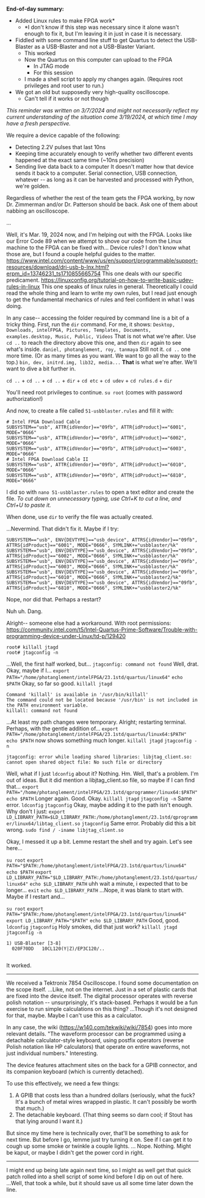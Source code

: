 
**End-of-day summary:**
- Added Linux rules to make FPGA work\*
	- \*I don't know if this step was necessary since it alone wasn't enough to fix it, but I'm leaving it in just in case it is necessary.
- Fiddled with some command line stuff to get Quartus to detect the USB-Blaster as a USB-Blaster and not a USB-Blaster Variant.
	- This worked
	- Now the Quartus on this computer can upload to the FPGA
		- In JTAG mode
		- For this session
	* I made a shell script to apply my changes again. (Requires root privileges and root user to run.)
- We got an old but supposedly very high-quality oscilloscope.
	- Can't tell if it works or not though

*This reminder was written on 3/7/2024 and might not necessarily reflect my current understanding of the situation come 3/19/2024, at which time I may have a fresh perspective.*

We require a device capable of the following:
* Detecting 2.2V pulses that last 10ns
* Keeping time accurately enough to verify whether two different events happened at the exact same time (~10ns precision)
* Sending live data back to a computer
It doesn't matter how that device sends it back to a computer. Serial connection, USB connection, whatever -- as long as it can be harvested and processed with Python, we're golden.

Regardless of whether the rest of the team gets the FPGA working, by now Dr. Zimmerman and/or Dr. Patterson should be back. Ask one of them about nabbing an oscilloscope.

...

Well, it's Mar. 19, 2024 now, and I'm helping out with the FPGA.
Looks like our Error Code 89 when we attempt to shove our code from the Linux machine to the FPGA can be fixed with... Device rules?
I don't know what those are, but I found a couple helpful guides to the matter.
https://www.intel.com/content/www/us/en/support/programmable/support-resources/download/dri-usb-b-lnx.html?erpm_id=13746231_ts1710855665754
This one deals with our specific predicament.
https://linuxconfig.org/tutorial-on-how-to-write-basic-udev-rules-in-linux
This one speaks of linux rules in general. Theoretically I could read the whole thing and learn to write my own rules, but I read just enough to get the fundamental mechanics of rules and feel confident in what I was doing.

In any case-- accessing the folder required by command line is a bit of a tricky thing.
First, run the `dir` command.
For me, it shows:
`Desktop, Downloads, intelFPGA, Pictures, Templates, Documents, examples.desktop, Music, Public, Videos`
That is not what we're after. Use `cd ..` to reach the directory above this one, and then `dir` again to see what's inside.
`daniel, photanglement, roy, tanmaya`
Still not it. `cd ..` one more time. (Or as many times as you want. We want to go all the way to the top.)
`bin, dev, initrd.img, lib32, media...`
__That__ is what we're after.
We'll want to dive a bit further in.

`cd ..` + `cd ..` + `cd ..` + `dir` + `cd etc` + `cd udev` + `cd rules.d` + `dir`

You'll need root privileges to continue.
`su root` (comes with password authorization!)

And now, to create a file called `51-usbblaster.rules` and fill it with:
```
# Intel FPGA Download Cable
SUBSYSTEM=="usb", ATTR{idVendor}=="09fb", ATTR{idProduct}=="6001", MODE="0666"
SUBSYSTEM=="usb", ATTR{idVendor}=="09fb", ATTR{idProduct}=="6002", MODE="0666"
SUBSYSTEM=="usb", ATTR{idVendor}=="09fb", ATTR{idProduct}=="6003", MODE="0666"
# Intel FPGA Download Cable II
SUBSYSTEM=="usb", ATTR{idVendor}=="09fb", ATTR{idProduct}=="6010", MODE="0666"
SUBSYSTEM=="usb", ATTR{idVendor}=="09fb", ATTR{idProduct}=="6810", MODE="0666"
```
I did so with `nano 51-usbblaster.rules` to open a text editor and create the file.
*To cut down on unnecessary typing, use Ctrl+K to cut a line, and Ctrl+U to paste it.*

When done, use `dir` to verify the file was actually created.

...Nevermind. That didn't fix it. Maybe if I try:
```
SUBSYSTEM=="usb", ENV{DEVTYPE}=="usb_device", ATTRS{idVendor}=="09fb", ATTRS{idProduct}=="6001", MODE="0666", SYMLINK+="usbblaster/%k" 
SUBSYSTEM=="usb", ENV{DEVTYPE}=="usb_device", ATTRS{idVendor}=="09fb", ATTRS{idProduct}=="6002", MODE="0666", SYMLINK+="usbblaster/%k" 
SUBSYSTEM=="usb", ENV{DEVTYPE}=="usb_device", ATTRS{idVendor}=="09fb", ATTRS{idProduct}=="6003", MODE="0666", SYMLINK+="usbblaster/%k" 
SUBSYSTEM=="usb", ENV{DEVTYPE}=="usb_device", ATTRS{idVendor}=="09fb", ATTRS{idProduct}=="6010", MODE="0666", SYMLINK+="usbblaster2/%k" 
SUBSYSTEM=="usb", ENV{DEVTYPE}=="usb_device", ATTRS{idVendor}=="09fb", ATTRS{idProduct}=="6810", MODE="0666", SYMLINK+="usbblaster2/%k"
```
Nope, nor did that. Perhaps a restart?

Nuh uh. Dang.

Alright-- someone else had a workaround. With root permissions:
https://community.intel.com/t5/Intel-Quartus-Prime-Software/Trouble-with-programming-device-under-Linux/td-p/129420
```
root# killall jtagd
root# jtagconfig -n
```
...Well, the first half worked, but...
`jtagconfig: command not found`
Well, drat. Okay, maybe if I...
`export PATH="/home/photanglement/intelFPGA/23.1std/quartus/linux64"`
`echo $PATH`
Okay, so far so good.
`killall jtagd`
```
Command 'killall' is available in '/usr/bin/killall'
The command could not be located because '/usr/bin' is not included in the PATH environment variable.
killall: command not found
```
...At least my path changes were temporary. Alright; restarting terminal.
Perhaps, with the gentle addition of...
`export PATH="/home/photanglement/intelFPGA/23.1std/quartus/linux64:$PATH"`
`echo $PATH` now shows something much longer.
`killall jtagd`
`jtagconfig -n`
```
jtagconfig: error while loading shared libraries: libjtag_client.so: cannot open shared object file: No such file or directory
```
Well, what if I just `ldconfig` about it?
Nothing. Hm.
Well, that's a problem. I'm out of ideas.
But it did mention a libjtag_client.so file, so maybe if I can find that...
`export PATH="/home/photanglement/intelFPGA/23.1std/qprogrammer/linux64:$PATH"`
`echo $PATH`
Longer again. Good. Okay.
`killall jtagd`
`jtagconfig -n`
Same error.
`ldconfig`
`jtagconfig`
Okay, maybe adding it to the path isn't enough. Why don't I just:
`export LD_LIBRARY_PATH=$LD_LIBRARY_PATH:/home/photanglement/23.1std/qprogrammer/linux64/libtag_client.so`
`jtagconfig`
Same error. Probably did this a bit wrong.
`sudo find / -iname libjtag_client.so`


Okay, I messed it up a bit. Lemme restart the shell and try again.
Let's see here...

`su root`
`export PATH="$PATH:/home/photanglement/intelFPGA/23.1std/quartus/linux64"`
`echo $PATH`
`export LD_LIBRARY_PATH="$LD_LIBRARY_PATH:/home/photanglement/23.1std/quartus/linux64"`
`echo $LD_LIBRARY_PATH`
uhh wait a minute, i expected that to be longer...
`exit`
`echo $LD_LIBRARY_PATH`
...Nope, it was blank to start with. Maybe if I restart and...

`su root`
`export PATH="$PATH:/home/photanglement/intelFPGA/23.1std/quartus/linux64"`
`export LD_LIBRARY_PATH="$PATH"`
`echo $LD_LIBRARY_PATH`
Good, good.
`ldconfig`
`jtagconfig`
Holy smokes, did that just work?
`killall jtagd`
`jtagconfig -n`
```
1) USB-Blaster [3-8]
  020F70DD   10CL120(Y|Z)/EP3C120/..
  
```
It worked.



---

We received a Tektronix 7854 Oscilloscope. I found some documentation on the scope itself. ...Like, not on the internet. Just in a set of plastic cards that are fixed into the device itself.
The digital processor operates with reverse polish notation -- unsurprisingly, it's stack-based.
Perhaps it would be a fun exercise to run simple calculations on this thing? ...Though it's not designed for that, maybe. Maybe I can't use this as a calculator.

In any case, the wiki (https://w140.com/tekwiki/wiki/7854) goes into more relevant details.
"The waveform processor can be programmed using a detachable calculator-style keyboard, using postfix operators (reverse Polish notation like HP calculators) that operate on entire waveforms, not just individual numbers."
Interesting.

The device features attachment sites on the back for a GPIB connector, and its companion keyboard (which is currently detached).

To use this effectively, we need a few things:
1. A GPIB that costs less than a hundred dollars (seriously, what the fuck? It's a bunch of metal wires wrapped in plastic. It can't possibly be worth that much.)
2. The detachable keyboard. (That thing seems so darn cool; if Stout has that lying around I want it.)

But since my time here is technically over, that'll be something to ask for next time.
But before I go, lemme just try turning it on. See if I can get it to cough up some smoke or twinkle a couple lights.
...
Nope. Nothing. Might be kaput, or maybe I didn't get the power cord in right.

---

I might end up being late again next time, so I might as well get that quick patch rolled into a shell script of some kind before I dip on out of here.
...Well, that took a while, but it should save us all some time later down the line.